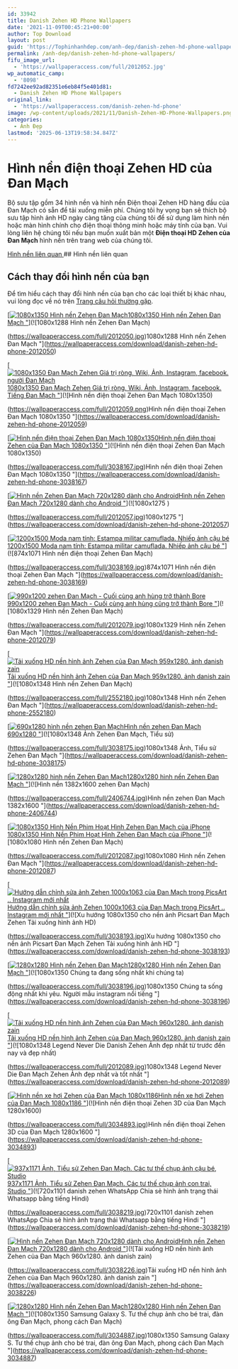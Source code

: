 ```yaml
---
id: 33942
title: Danish Zehen HD Phone Wallpapers
date: '2021-11-09T00:45:21+00:00'
author: Top Download
layout: post
guid: 'https://Tophinhanhdep.com/anh-dep/danish-zehen-hd-phone-wallpapers/'
permalink: /anh-dep/danish-zehen-hd-phone-wallpapers/
fifu_image_url:
  - 'https://wallpaperaccess.com/full/2012052.jpg'
wp_automatic_camp:
  - '8098'
fd7242ee92ad82351e6eb84f5e401d81:
  - Danish Zehen HD Phone Wallpapers
original_link:
  - 'https://wallpaperaccess.com/danish-zehen-hd-phone'
image: /wp-content/uploads/2021/11/Danish-Zehen-HD-Phone-Wallpapers.png
categories:
  - Ảnh Đẹp
lastmod: '2025-06-13T19:58:34.847Z'
---
```

# Hình nền điện thoại Zehen HD của Đan Mạch

Bộ sưu tập gồm 34 hình nền và hình nền Điện thoại Zehen HD hàng đầu của Đan Mạch có sẵn để tải xuống miễn phí. Chúng tôi hy vọng bạn sẽ thích bộ sưu tập hình ảnh HD ngày càng tăng của chúng tôi để sử dụng làm hình nền hoặc màn hình chính cho điện thoại thông minh hoặc máy tính của bạn. Vui lòng liên hệ chúng tôi nếu bạn muốn xuất bản một **Điện thoại HD Zehen của Đan Mạch** hình nền trên trang web của chúng tôi.

[Hình nền liên quan ](#related) ## Hình nền liên quan

## Cách thay đổi hình nền của bạn

Để tìm hiểu cách thay đổi hình nền của bạn cho các loại thiết bị khác nhau, vui lòng đọc về nó trên [Trang câu hỏi thường gặp](https://tophinhanhdep.com/faq/).

  
[[![1080x1350 Hình nền Zehen Đan Mạch](https://wallpaperaccess.com/full/2012052.jpg)1080x1350 Hình nền Zehen Đan Mạch "](https://wallpaperaccess.com/download/danish-zehen-hd-phone-2012052)](![1080x1288 Hình nền Zehen Đan Mạch)

(https://wallpaperaccess.com/full/2012050.jpg)1080x1288 Hình nền Zehen Đan Mạch "](https://wallpaperaccess.com/download/danish-zehen-hd-phone-2012050)

[[![1080x1350 Đan Mạch Zehen Giá trị ròng, Wiki, Ảnh, Instagram, facebook.  người Đan Mạch](https://wallpaperaccess.com/full/3034833.jpg)1080x1350 Đan Mạch Zehen Giá trị ròng, Wiki, Ảnh, Instagram, facebook. Tiếng Đan Mạch "](https://wallpaperaccess.com/download/danish-zehen-hd-phone-3034833)](![Hình nền điện thoại Zehen Đan Mạch 1080x1350)

(https://wallpaperaccess.com/full/2012059.png)Hình nền điện thoại Zehen Đan Mạch 1080x1350 "](https://wallpaperaccess.com/download/danish-zehen-hd-phone-2012059)

[[![Hình nền điện thoại Zehen Đan Mạch 1080x1350](https://wallpaperaccess.com/full/2012115.jpg)Hình nền điện thoại Zehen của Đan Mạch 1080x1350 "](https://wallpaperaccess.com/download/danish-zehen-hd-phone-2012115)](![Hình nền điện thoại Zehen Đan Mạch 1080x1350)

(https://wallpaperaccess.com/full/3038167.jpg)Hình nền điện thoại Zehen Đan Mạch 1080x1350 "](https://wallpaperaccess.com/download/danish-zehen-hd-phone-3038167)

[[![Hình nền Zehen Đan Mạch 720x1280 dành cho Android](https://wallpaperaccess.com/full/2012060.jpg)Hình nền Zehen Đan Mạch 720x1280 dành cho Android "](https://wallpaperaccess.com/download/danish-zehen-hd-phone-2012060)](![1080x1275 )

(https://wallpaperaccess.com/full/2012057.jpg)1080x1275 "](https://wallpaperaccess.com/download/danish-zehen-hd-phone-2012057)

[[![1200x1500 Moda nam tính: Estampa militar camuflada.  Nhiếp ảnh cậu bé](https://wallpaperaccess.com/full/2012066.jpg)1200x1500 Moda nam tính: Estampa militar camuflada. Nhiếp ảnh cậu bé "](https://wallpaperaccess.com/download/danish-zehen-hd-phone-2012066)](![874x1071 Hình nền điện thoại Zehen Đan Mạch)

(https://wallpaperaccess.com/full/3038169.jpg)874x1071 Hình nền điện thoại Zehen Đan Mạch "](https://wallpaperaccess.com/download/danish-zehen-hd-phone-3038169)

[[![990x1200 zehen Đan Mạch - Cuối cùng anh hùng trở thành Bore](https://wallpaperaccess.com/full/3038170.jpg)990x1200 zehen Đan Mạch - Cuối cùng anh hùng cũng trở thành Bore "](https://wallpaperaccess.com/download/danish-zehen-hd-phone-3038170)](![1080x1329 Hình nền Zehen Đan Mạch)

(https://wallpaperaccess.com/full/2012079.jpg)1080x1329 Hình nền Zehen Đan Mạch "](https://wallpaperaccess.com/download/danish-zehen-hd-phone-2012079)

[[![Tải xuống HD nền hình ảnh Zehen của Đan Mạch 959x1280.  ảnh danish zain](https://wallpaperaccess.com/full/3038172.jpg)Tải xuống HD nền hình ảnh Zehen của Đan Mạch 959x1280. ảnh danish zain "](https://wallpaperaccess.com/download/danish-zehen-hd-phone-3038172)](![1080x1348 Hình nền Zehen Đan Mạch)

(https://wallpaperaccess.com/full/2552180.jpg)1080x1348 Hình nền Zehen Đan Mạch "](https://wallpaperaccess.com/download/danish-zehen-hd-phone-2552180)

[[![690x1280 hình nền zehen Đan Mạch](https://wallpaperaccess.com/full/2406764.jpg)Hình nền zehen Đan Mạch 690x1280 "](https://wallpaperaccess.com/download/danish-zehen-hd-phone-2406764)](![1080x1348 Ảnh Zehen Đan Mạch, Tiểu sử)

(https://wallpaperaccess.com/full/3038175.jpg)1080x1348 Ảnh, Tiểu sử Zehen Đan Mạch "](https://wallpaperaccess.com/download/danish-zehen-hd-phone-3038175)

[[![1280x1280 hình nền Zehen Đan Mạch](https://wallpaperaccess.com/full/2012102.jpg)1280x1280 hình nền Zehen Đan Mạch "](https://wallpaperaccess.com/download/danish-zehen-hd-phone-2012102)](![Hình nền 1382x1600 zehen Đan Mạch)

(https://wallpaperaccess.com/full/2406744.jpg)Hình nền zehen Đan Mạch 1382x1600 "](https://wallpaperaccess.com/download/danish-zehen-hd-phone-2406744)

[[![1080x1350 Hình Nền Phim Hoạt Hình Zehen Đan Mạch của iPhone](https://wallpaperaccess.com/full/2406749.jpg)1080x1350 Hình Nền Phim Hoạt Hình Zehen Đan Mạch của iPhone "](https://wallpaperaccess.com/download/danish-zehen-hd-phone-2406749)](![1080x1080 Hình nền Zehen Đan Mạch)

(https://wallpaperaccess.com/full/2012087.jpg)1080x1080 Hình nền Zehen Đan Mạch "](https://wallpaperaccess.com/download/danish-zehen-hd-phone-2012087)

[[![Hướng dẫn chỉnh sửa ảnh Zehen 1000x1063 của Đan Mạch trong PicsArt .. Instagram mới nhất](https://wallpaperaccess.com/full/2012110.jpg)Hướng dẫn chỉnh sửa ảnh Zehen 1000x1063 của Đan Mạch trong PicsArt .. Instagram mới nhất "](https://wallpaperaccess.com/download/danish-zehen-hd-phone-2012110)](![Xu hướng 1080x1350 cho nền ảnh Picsart Đan Mạch Zehen Tải xuống hình ảnh HD)

(https://wallpaperaccess.com/full/3038193.jpg)Xu hướng 1080x1350 cho nền ảnh Picsart Đan Mạch Zehen Tải xuống hình ảnh HD "](https://wallpaperaccess.com/download/danish-zehen-hd-phone-3038193)

[[![1280x1280 Hình nền Zehen Đan Mạch](https://wallpaperaccess.com/full/3038194.jpg)1280x1280 Hình nền Zehen Đan Mạch "](https://wallpaperaccess.com/download/danish-zehen-hd-phone-3038194)](![1080x1350 Chúng ta đang sống nhất khi chúng ta)

(https://wallpaperaccess.com/full/3038196.jpg)1080x1350 Chúng ta sống động nhất khi yêu. Người mẫu instagram nổi tiếng "](https://wallpaperaccess.com/download/danish-zehen-hd-phone-3038196)

[[![Tải xuống HD nền hình ảnh Zehen của Đan Mạch 960x1280.  ảnh danish zain](https://wallpaperaccess.com/full/3038199.jpg)Tải xuống HD nền hình ảnh Zehen của Đan Mạch 960x1280. ảnh danish zain "](https://wallpaperaccess.com/download/danish-zehen-hd-phone-3038199)](![1080x1348 Legend Never Die Danish Zehen Ảnh đẹp nhất từ ​​trước đến nay và đẹp nhất)

(https://wallpaperaccess.com/full/2012089.jpg)1080x1348 Legend Never Die Đan Mạch Zehen Ảnh đẹp nhất và tốt nhất "](https://wallpaperaccess.com/download/danish-zehen-hd-phone-2012089)

[[![Hình nền xe hơi Zehen của Đan Mạch 1080x1186](https://wallpaperaccess.com/full/2012125.jpg)Hình nền xe hơi Zehen của Đan Mạch 1080x1186 "](https://wallpaperaccess.com/download/danish-zehen-hd-phone-2012125)](![Hình nền điện thoại Zehen 3D của Đan Mạch 1280x1600)

(https://wallpaperaccess.com/full/3034893.jpg)Hình nền điện thoại Zehen 3D của Đan Mạch 1280x1600 "](https://wallpaperaccess.com/download/danish-zehen-hd-phone-3034893)

[[![937x1171 Ảnh, Tiểu sử Zehen Đan Mạch.  Các tư thế chụp ảnh cậu bé, Studio](https://wallpaperaccess.com/full/3038214.jpg)937x1171 Ảnh, Tiểu sử Zehen Đan Mạch. Các tư thế chụp ảnh con trai, Studio "](https://wallpaperaccess.com/download/danish-zehen-hd-phone-3038214)](![720x1101 danish zehen WhatsApp Chia sẻ hình ảnh trạng thái Whatsapp bằng tiếng Hindi)

(https://wallpaperaccess.com/full/3038219.jpg)720x1101 danish zehen WhatsApp Chia sẻ hình ảnh trạng thái Whatsapp bằng tiếng Hindi "](https://wallpaperaccess.com/download/danish-zehen-hd-phone-3038219)

[[![Hình nền Zehen Đan Mạch 720x1280 dành cho Android](https://wallpaperaccess.com/full/2012080.jpg)Hình nền Zehen Đan Mạch 720x1280 dành cho Android "](https://wallpaperaccess.com/download/danish-zehen-hd-phone-2012080)](![Tải xuống HD nền hình ảnh Zehen của Đan Mạch 960x1280.  ảnh danish zain)

(https://wallpaperaccess.com/full/3038226.jpg)Tải xuống HD nền hình ảnh Zehen của Đan Mạch 960x1280. ảnh danish zain "](https://wallpaperaccess.com/download/danish-zehen-hd-phone-3038226)

[[![1280x1280 Hình nền Zehen Đan Mạch](https://wallpaperaccess.com/full/3038232.jpg)1280x1280 Hình nền Zehen Đan Mạch "](https://wallpaperaccess.com/download/danish-zehen-hd-phone-3038232)](![1080x1350 Samsung Galaxy S. Tư thế chụp ảnh cho bé trai, đàn ông Đan Mạch, phong cách Đan Mạch)

(https://wallpaperaccess.com/full/3034887.jpg)1080x1350 Samsung Galaxy S. Tư thế chụp ảnh cho bé trai, đàn ông Đan Mạch, phong cách Đan Mạch "](https://wallpaperaccess.com/download/danish-zehen-hd-phone-3034887)
